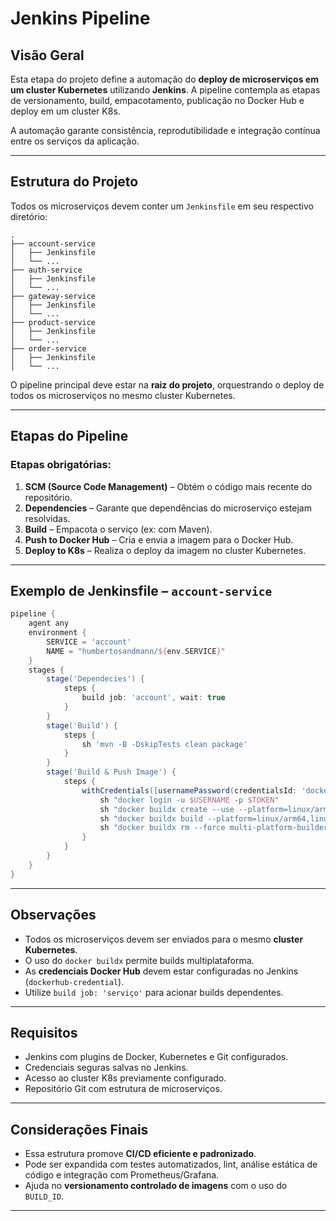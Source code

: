 # Jenkins Pipeline

## Visão Geral

Esta etapa do projeto define a automação do **deploy de microserviços em um cluster Kubernetes** utilizando **Jenkins**. A pipeline contempla as etapas de versionamento, build, empacotamento, publicação no Docker Hub e deploy em um cluster K8s.

A automação garante consistência, reprodutibilidade e integração contínua entre os serviços da aplicação.

---

## Estrutura do Projeto

Todos os microserviços devem conter um `Jenkinsfile` em seu respectivo diretório:

```
.
├── account-service
│   ├── Jenkinsfile
│   └── ...
├── auth-service
│   ├── Jenkinsfile
│   └── ...
├── gateway-service
│   ├── Jenkinsfile
│   └── ...
├── product-service
│   ├── Jenkinsfile
│   └── ...
├── order-service
│   ├── Jenkinsfile
│   └── ...
```

O pipeline principal deve estar na **raiz do projeto**, orquestrando o deploy de todos os microserviços no mesmo cluster Kubernetes.

---

## Etapas do Pipeline

### Etapas obrigatórias:

1. **SCM (Source Code Management)** – Obtém o código mais recente do repositório.
2. **Dependencies** – Garante que dependências do microserviço estejam resolvidas.
3. **Build** – Empacota o serviço (ex: com Maven).
4. **Push to Docker Hub** – Cria e envia a imagem para o Docker Hub.
5. **Deploy to K8s** – Realiza o deploy da imagem no cluster Kubernetes.

---

## Exemplo de Jenkinsfile – `account-service`

```groovy
pipeline {
    agent any
    environment {
        SERVICE = 'account'
        NAME = "humbertosandmann/${env.SERVICE}"
    }
    stages {
        stage('Dependecies') {
            steps {
                build job: 'account', wait: true
            }
        }
        stage('Build') { 
            steps {
                sh 'mvn -B -DskipTests clean package'
            }
        }      
        stage('Build & Push Image') {
            steps {
                withCredentials([usernamePassword(credentialsId: 'dockerhub-credential', usernameVariable: 'USERNAME', passwordVariable: 'TOKEN')]) {
                    sh "docker login -u $USERNAME -p $TOKEN"
                    sh "docker buildx create --use --platform=linux/arm64,linux/amd64 --node multi-platform-builder-${env.SERVICE} --name multi-platform-builder-${env.SERVICE}"
                    sh "docker buildx build --platform=linux/arm64,linux/amd64 --push --tag ${env.NAME}:latest --tag ${env.NAME}:${env.BUILD_ID} -f Dockerfile ."
                    sh "docker buildx rm --force multi-platform-builder-${env.SERVICE}"
                }
            }
        }
    }
}
```

---

## Observações

- Todos os microserviços devem ser enviados para o mesmo **cluster Kubernetes**.
- O uso do `docker buildx` permite builds multiplataforma.
- As **credenciais Docker Hub** devem estar configuradas no Jenkins (`dockerhub-credential`).
- Utilize `build job: 'serviço'` para acionar builds dependentes.

---

## Requisitos

- Jenkins com plugins de Docker, Kubernetes e Git configurados.
- Credenciais seguras salvas no Jenkins.
- Acesso ao cluster K8s previamente configurado.
- Repositório Git com estrutura de microserviços.

---

## Considerações Finais

- Essa estrutura promove **CI/CD eficiente e padronizado**.
- Pode ser expandida com testes automatizados, lint, análise estática de código e integração com Prometheus/Grafana.
- Ajuda no **versionamento controlado de imagens** com o uso do `BUILD_ID`.

---
